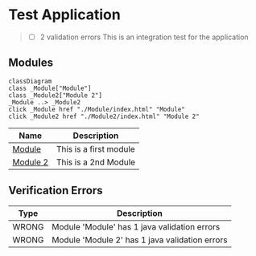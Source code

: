 # Test Application
> - [ ] 2 validation errors
This is an integration test for the application

## Modules
```mermaid
classDiagram
class _Module["Module"]
class _Module2["Module 2"]
_Module ..> _Module2
click _Module href "./Module/index.html" "Module"
click _Module2 href "./Module2/index.html" "Module 2"
```
| Name | Description |
|------|-------------|
| [Module](./Module/README.md) | This is a first module |
| [Module 2](./Module2/README.md) | This is a 2nd Module |

## Verification Errors
| Type | Description |
|------|-------------|
| WRONG | Module &#x27;Module&#x27; has 1 java validation errors |
| WRONG | Module &#x27;Module 2&#x27; has 1 java validation errors |

